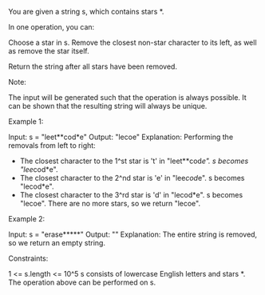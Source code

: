 You are given a string s, which contains stars *.

In one operation, you can:


Choose a star in s.
Remove the closest non-star character to its left, as well as remove the star
itself.


Return the string after all stars have been removed.

Note:


The input will be generated such that the operation is always possible.
It can be shown that the resulting string will always be unique.



Example 1:


Input: s = "leet**cod*e"
Output: "lecoe"
Explanation: Performing the removals from left to right:
- The closest character to the 1^st star is 't' in "leet**cod*e". s becomes
"lee*cod*e".
- The closest character to the 2^nd star is 'e' in "lee*cod*e". s becomes
"lecod*e".
- The closest character to the 3^rd star is 'd' in "lecod*e". s becomes
"lecoe".
There are no more stars, so we return "lecoe".

Example 2:


Input: s = "erase*****"
Output: ""
Explanation: The entire string is removed, so we return an empty string.



Constraints:


1 <= s.length <= 10^5
s consists of lowercase English letters and stars *.
The operation above can be performed on s.




